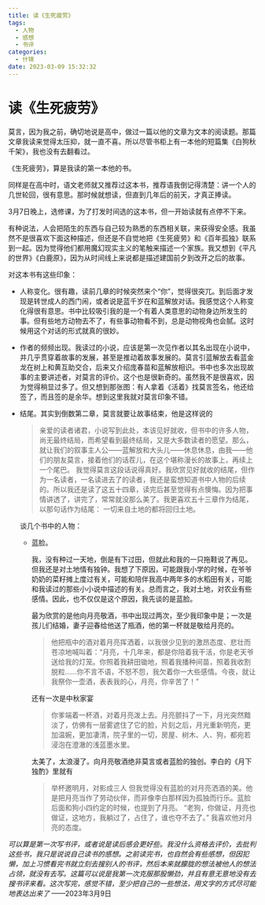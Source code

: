 ```yaml
---
title: 读《生死疲劳》
tags:
  - 人物
  - 感想
  - 书评
categories:
  - 什锦
date: 2023-03-09 15:32:32
---
```

# 读《生死疲劳》

莫言，因为我之前，确切地说是高中，做过一篇以他的文章为文本的阅读题。那篇文章我读来觉得太压抑，就一直不喜。所以尽管书柜上有一本他的短篇集《白狗秋千架》，我也没有去翻看过。

《生死疲劳》，算是我读的第一本他的书。

同样是在高中时，语文老师就又推荐过这本书，推荐语我倒记得清楚：讲一个人的几世轮回，很有意思。那时候就想读，但直到几年后的前天，才真正捧读。

3月7日晚上，选修课，为了打发时间选的这本书，但一开始读就有点停不下来。

有种说法，人会把陌生的东西与自己较为熟悉的东西相关联，来获得安全感。我虽然不是很喜欢下面这种描述，但还是不自觉地把《生死疲劳》和《百年孤独》联系到一起。因为觉得他们都用魔幻现实主义的笔触来描述一个家族。我又想到《平凡的世界》《白鹿原》，因为从时间线上来说都是描述建国前夕到改开之后的故事。

对这本书有这些印象：

- 人称变化。很有趣，读前几章的时候突然来个“你”，觉得很突兀。到后面才发现是转世成人的西门闹，或者说是蓝千岁在和蓝解放对话。我感觉这个人称变化得很有意思。书中比较吸引我的是一个有着人类意思的动物身边所发生的事。但有些地方动物去不了，有些事动物看不到，总是动物视角也会腻。这时候用这个对话的形式就真的很妙。
- 作者的频频出现。我读过的小说，应该是第一次见作者以其名出现在小说中，并几乎贯穿着故事的发展，甚至是推动着故事发展的。莫言引蓝解放去看蓝金龙在树上和黄互助交合，后来又介绍庞春苗和蓝解放相识。书中也多次出现故事的主要讲述者，对莫言的评价。这个也是很新奇的。虽然我不是很喜欢，因为觉得稍显过多了。但又想到那张图：有人拿着《活着》找莫言签名，他还给签了，而且签的是余华。想到这里我就对莫言印象不错。
- 结尾。其实到倒数第二章，莫言就要让故事结束，他是这样说的
  > 亲爱的读者诸君，小说写到此处，本该见好就收，但书中的许多人物，尚无最终结局，而希望看到最终结局，又是大多数读者的愿望。那么，就让我们的叙事主人公——蓝解放和大头儿——休息休息，由我——他们的朋友莫言，接着他们的话茬儿，在这个堪称漫长的故事上，再续上一个尾巴。
  我觉得莫言这段话说得真好。我欣赏见好就收的结尾，但作为一名读者，一名读进去了的读者，我还是蛮想知道书中人物的后续的。所以我还是读了这五十四章，读完后甚至觉得有点懊悔。因为把事情讲透了，讲完了，常常就没那么美了。我更喜欢五十三章作为结尾，以那句话作为结尾：
  >一切来自土地的都将回归土地。

  谈几个书中的人物：
  - 蓝脸。
  
    我，没有种过一天地，倒是有下过田，但就此和我的一只拖鞋说了再见。但我还是对土地情有独钟。我想了下原因，可能跟我小学的时候，在爷爷奶奶的菜籽摊上度过有关，可能和陪伴我高中两年多的水稻田有关，可能和我读过的那些小小说中描述的有关。总而言之，我对土地，对农业有些感情。因此，也不仅仅是这个原因，我先谈的是蓝脸。

    最为欣赏的是他向月亮敬酒，书中出现过两次，至少我印象中是；一次是孩儿们结婚，妻子迎春给他送了瓶酒，他的第一杯就是敬给月亮的。
    > 他把瓶中的酒对着月亮挥洒着，以我很少见到的激昂态度、悲壮而苍凉地喊叫着：“月亮，十几年来，都是你陪着我干活，你是老天爷送给我的灯笼。你照着我耕田锄地，照着我播种间苗，照着我收割脱粒……你不言不语，不怒不怨，我欠着你一大些感情。今夜，就让我祭你一壶酒，表表我的心，月亮，你辛苦了！”

    还有一次是中秋家宴
    >你爹端着一杯酒，对着月亮泼上去。月亮颤抖了一下，月光突然黯淡了，仿佛有一层雾遮住了它的脸，片刻之后，月光重新明亮，更加温婉，更加凄清，院子里的一切，房屋、树木、人、狗，都宛若浸泡在澄澈的浅蓝墨水里。

    太美了，太浪漫了。向月亮敬酒绝非莫言或者蓝脸的独创。李白的《月下独酌》里就有
    >举杯邀明月，对影成三人
    但我觉得没有蓝脸的对月亮洒酒的美。他是把月亮当作了劳动伙伴，而非像李白那样因为孤独而行乐。蓝脸后面和狗小四约定的时候，也提到了月亮。
    >“老狗，你做证，月亮也做证，这地方，我躺过了，占住了，谁也夺不去了。”
    我喜欢他对月亮的态度。

*可以算是第一次写书评，或者说是读后感会更好些。我没什么资格去评价，去批判这些书，我只是说说自己读书的感想。之前读完书，也自然会有些感想，但因犯懒，加上习惯看完书就立刻去搜别人的书评，然后本来就朦胧的想法被他人的想法占领，就没有去写。这篇可以说是我第一次克服那股懒劲，并且有意无意地没有去搜书评来看。这次写完，感觉不错，至少把自己的一些想法，用文字的方式尽可能地表达出来了*
——2023年3月9日


